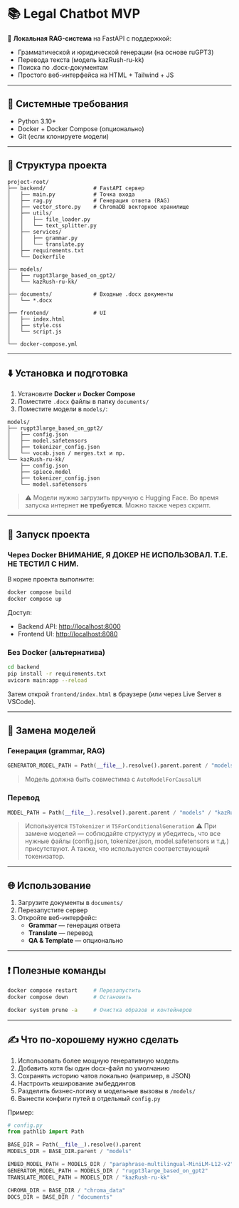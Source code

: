 # 📚 Legal Chatbot MVP

🔎 **Локальная RAG-система** на FastAPI с поддержкой:

- Грамматической и юридической генерации (на основе ruGPT3)
- Перевода текста (модель kazRush-ru-kk)
- Поиска по .docx-документам
- Простого веб-интерфейса на HTML + Tailwind + JS

---

## 🔧 Системные требования

- Python 3.10+
- Docker + Docker Compose (опционально)
- Git (если клонируете модели)

---

## 📁 Структура проекта

```
project-root/
├── backend/               # FastAPI сервер
│   ├── main.py            # Точка входа
│   ├── rag.py             # Генерация ответа (RAG)
│   ├── vector_store.py    # ChromaDB векторное хранилище
│   ├── utils/
│   │   ├── file_loader.py
│   │   └── text_splitter.py
│   ├── services/
│   │   ├── grammar.py
│   │   └── translate.py
│   ├── requirements.txt
│   └── Dockerfile
│
├── models/
│   ├── rugpt3large_based_on_gpt2/
│   └── kazRush-ru-kk/
│
├── documents/             # Входные .docx документы
│   └── *.docx
│
├── frontend/              # UI
│   ├── index.html
│   ├── style.css
│   └── script.js
│
└── docker-compose.yml
```

---

## ⬇️ Установка и подготовка

1. Установите **Docker** и **Docker Compose**
2. Поместите `.docx` файлы в папку `documents/`
3. Поместите модели в `models/`:

```
models/
├── rugpt3large_based_on_gpt2/
│   ├── config.json
│   ├── model.safetensors
│   ├── tokenizer_config.json
│   └── vocab.json / merges.txt и пр.
└── kazRush-ru-kk/
    ├── config.json
    ├── spiece.model
    ├── tokenizer_config.json
    └── model.safetensors
```

> ⚠️ Модели нужно загрузить вручную с Hugging Face. Во время запуска интернет **не требуется**.
> Можно также через скрипт.

---

## 🚀 Запуск проекта

### Через Docker ВНИМАНИЕ, Я ДОКЕР НЕ ИСПОЛЬЗОВАЛ. Т.Е. НЕ ТЕСТИЛ С НИМ.
В корне проекта выполните:
```bash
docker compose build
docker compose up
```

Доступ:

- Backend API: [http://localhost:8000](http://localhost:8000)
- Frontend UI: [http://localhost:8080](http://localhost:8080)

### Без Docker (альтернатива)

```bash
cd backend
pip install -r requirements.txt
uvicorn main:app --reload
```

Затем открой `frontend/index.html` в браузере (или через Live Server в VSCode).

---

## 🧠 Замена моделей

### Генерация (grammar, RAG)

```python
GENERATOR_MODEL_PATH = Path(__file__).resolve().parent.parent / "models" / "rugpt3large_based_on_gpt2"
```

> Модель должна быть совместима с `AutoModelForCausalLM`

### Перевод

```python
MODEL_PATH = Path(__file__).resolve().parent.parent / "models" / "kazRush-ru-kk"
```

> Используется `T5Tokenizer` и `T5ForConditionalGeneration`
⚠️ При замене моделей — соблюдайте структуру и убедитесь, что все нужные файлы (config.json, tokenizer.json, model.safetensors и т.д.) присутствуют. А также, что используется соответствующий токенизатор.
---

## 🌐 Использование

1. Загрузите документы в `documents/`
2. Перезапустите сервер
3. Откройте веб-интерфейс:
   - **Grammar** — генерация ответа
   - **Translate** — перевод
   - **QA & Template** — опционально

---

## ❗ Полезные команды

```bash
docker compose restart     # Перезапустить
docker compose down        # Остановить

docker system prune -a     # Очистка образов и контейнеров
```

---

## ✍️ Что по-хорошему нужно сделать

1. Использовать более мощную генеративную модель
2. Добавить хотя бы один docx-файл по умолчанию
3. Сохранять историю чатов локально (например, в JSON)
4. Настроить кеширование эмбеддингов
5. Разделить бизнес-логику и модельные вызовы в `/models/`
6. Вынести конфиги путей в отдельный `config.py`

Пример:

```python
# config.py
from pathlib import Path

BASE_DIR = Path(__file__).resolve().parent
MODELS_DIR = BASE_DIR.parent / "models"

EMBED_MODEL_PATH = MODELS_DIR / "paraphrase-multilingual-MiniLM-L12-v2"
GENERATOR_MODEL_PATH = MODELS_DIR / "rugpt3large_based_on_gpt2"
TRANSLATE_MODEL_PATH = MODELS_DIR / "kazRush-ru-kk"

CHROMA_DIR = BASE_DIR / "chroma_data"
DOCS_DIR = BASE_DIR / "documents"
```



